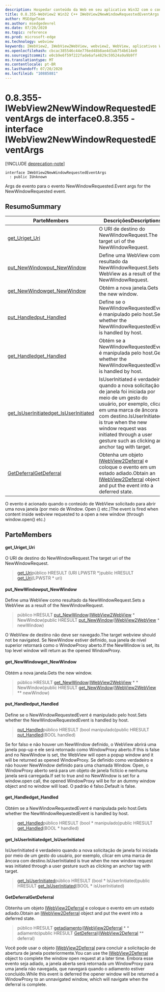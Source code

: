 ```yaml
---
description: Hospedar conteúdo da Web em seu aplicativo Win32 com o controle WebView2 do Microsoft Edge
title: 0.8.355-WebView2 Win32 C++ IWebView2NewWindowRequestedEventArgs
author: MSEdgeTeam
ms.author: msedgedevrel
ms.date: 07/20/2020
ms.topic: reference
ms.prod: microsoft-edge
ms.technology: webview
keywords: IWebView2, IWebView2WebView, webview2, WebView, aplicativos Win32, Win32, Edge
ms.openlocfilehash: cbcac385546c44e776ed48b8ae4d3ab754b614e0
ms.sourcegitcommit: e0cb9e6f59f222fade6afa4829c59524a9a9b9ff
ms.translationtype: MT
ms.contentlocale: pt-BR
ms.lasthandoff: 07/20/2020
ms.locfileid: "10885881"
---
```

# <span data-ttu-id="f531a-104">0.8.355-IWebView2NewWindowRequestedEventArgs de interface</span><span class="sxs-lookup"><span data-stu-id="f531a-104">0.8.355 - interface IWebView2NewWindowRequestedEventArgs</span></span> 

[!INCLUDE [deprecation-note](../../includes/deprecation-note.md)]

```
interface IWebView2NewWindowRequestedEventArgs
  : public IUnknown
```

<span data-ttu-id="f531a-105">Args de evento para o evento NewWindowRequested.</span><span class="sxs-lookup"><span data-stu-id="f531a-105">Event args for the NewWindowRequested event.</span></span>

## <span data-ttu-id="f531a-106">Resumo</span><span class="sxs-lookup"><span data-stu-id="f531a-106">Summary</span></span>

 <span data-ttu-id="f531a-107">Parte</span><span class="sxs-lookup"><span data-stu-id="f531a-107">Members</span></span>                        | <span data-ttu-id="f531a-108">Descrições</span><span class="sxs-lookup"><span data-stu-id="f531a-108">Descriptions</span></span>
--------------------------------|---------------------------------------------
[<span data-ttu-id="f531a-109">get_Uri</span><span class="sxs-lookup"><span data-stu-id="f531a-109">get_Uri</span></span>](#get_uri) | <span data-ttu-id="f531a-110">O URI de destino do NewWindowRequest.</span><span class="sxs-lookup"><span data-stu-id="f531a-110">The target uri of the NewWindowRequest.</span></span>
[<span data-ttu-id="f531a-111">put_NewWindow</span><span class="sxs-lookup"><span data-stu-id="f531a-111">put_NewWindow</span></span>](#put_newwindow) | <span data-ttu-id="f531a-112">Define uma WebView como resultado da NewWindowRequest.</span><span class="sxs-lookup"><span data-stu-id="f531a-112">Sets a WebView as a result of the NewWindowRequest.</span></span>
[<span data-ttu-id="f531a-113">get_NewWindow</span><span class="sxs-lookup"><span data-stu-id="f531a-113">get_NewWindow</span></span>](#get_newwindow) | <span data-ttu-id="f531a-114">Obtém a nova janela.</span><span class="sxs-lookup"><span data-stu-id="f531a-114">Gets the new window.</span></span>
[<span data-ttu-id="f531a-115">put_Handled</span><span class="sxs-lookup"><span data-stu-id="f531a-115">put_Handled</span></span>](#put_handled) | <span data-ttu-id="f531a-116">Define se o NewWindowRequestedEvent é manipulado pelo host.</span><span class="sxs-lookup"><span data-stu-id="f531a-116">Sets whether the NewWindowRequestedEvent is handled by host.</span></span>
[<span data-ttu-id="f531a-117">get_Handled</span><span class="sxs-lookup"><span data-stu-id="f531a-117">get_Handled</span></span>](#get_handled) | <span data-ttu-id="f531a-118">Obtém se a NewWindowRequestedEvent é manipulada pelo host.</span><span class="sxs-lookup"><span data-stu-id="f531a-118">Gets whether the NewWindowRequestedEvent is handled by host.</span></span>
[<span data-ttu-id="f531a-119">get_IsUserInitiated</span><span class="sxs-lookup"><span data-stu-id="f531a-119">get_IsUserInitiated</span></span>](#get_isuserinitiated) | <span data-ttu-id="f531a-120">IsUserInitiated é verdadeiro quando a nova solicitação de janela foi iniciada por meio de um gesto do usuário, por exemplo, clicar em uma marca de âncora com destino.</span><span class="sxs-lookup"><span data-stu-id="f531a-120">IsUserInitiated is true when the new window request was initiated through a user gesture such as clicking an anchor tag with target.</span></span>
[<span data-ttu-id="f531a-121">GetDeferral</span><span class="sxs-lookup"><span data-stu-id="f531a-121">GetDeferral</span></span>](#getdeferral) | <span data-ttu-id="f531a-122">Obtenha um objeto [IWebView2Deferral](IWebView2Deferral.md) e coloque o evento em um estado adiado.</span><span class="sxs-lookup"><span data-stu-id="f531a-122">Obtain an [IWebView2Deferral](IWebView2Deferral.md) object and put the event into a deferred state.</span></span>

<span data-ttu-id="f531a-123">O evento é acionado quando o conteúdo de WebView solicitado para abrir uma nova janela (por meio de Window. Open () etc.)</span><span class="sxs-lookup"><span data-stu-id="f531a-123">The event is fired when content inside webview requested to a open a new window (through window.open() etc.)</span></span>

## <span data-ttu-id="f531a-124">Parte</span><span class="sxs-lookup"><span data-stu-id="f531a-124">Members</span></span>

#### <span data-ttu-id="f531a-125">get_Uri</span><span class="sxs-lookup"><span data-stu-id="f531a-125">get_Uri</span></span> 

<span data-ttu-id="f531a-126">O URI de destino do NewWindowRequest.</span><span class="sxs-lookup"><span data-stu-id="f531a-126">The target uri of the NewWindowRequest.</span></span>

> <span data-ttu-id="f531a-127">[get_Uri](#get_uri)público HRESULT (URI LPWSTR \*)</span><span class="sxs-lookup"><span data-stu-id="f531a-127">public HRESULT [get_Uri](#get_uri)(LPWSTR \* uri)</span></span>

#### <span data-ttu-id="f531a-128">put_NewWindow</span><span class="sxs-lookup"><span data-stu-id="f531a-128">put_NewWindow</span></span> 

<span data-ttu-id="f531a-129">Define uma WebView como resultado da NewWindowRequest.</span><span class="sxs-lookup"><span data-stu-id="f531a-129">Sets a WebView as a result of the NewWindowRequest.</span></span>

> <span data-ttu-id="f531a-130">público HRESULT [put_NewWindow](#put_newwindow)([IWebView2WebView](IWebView2WebView.md) \* NewWindow)</span><span class="sxs-lookup"><span data-stu-id="f531a-130">public HRESULT [put_NewWindow](#put_newwindow)([IWebView2WebView](IWebView2WebView.md) \* newWindow)</span></span>

<span data-ttu-id="f531a-131">O WebView de destino não deve ser navegado.</span><span class="sxs-lookup"><span data-stu-id="f531a-131">The target webview should not be navigated.</span></span> <span data-ttu-id="f531a-132">Se NewWindow estiver definido, sua janela de nível superior retornará como o WindowProxy aberto.</span><span class="sxs-lookup"><span data-stu-id="f531a-132">If the NewWindow is set, its top level window will return as the opened WindowProxy.</span></span>

#### <span data-ttu-id="f531a-133">get_NewWindow</span><span class="sxs-lookup"><span data-stu-id="f531a-133">get_NewWindow</span></span> 

<span data-ttu-id="f531a-134">Obtém a nova janela.</span><span class="sxs-lookup"><span data-stu-id="f531a-134">Gets the new window.</span></span>

> <span data-ttu-id="f531a-135">público HRESULT [get_NewWindow](#get_newwindow)([IWebView2WebView](IWebView2WebView.md) \* \* NewWindow)</span><span class="sxs-lookup"><span data-stu-id="f531a-135">public HRESULT [get_NewWindow](#get_newwindow)([IWebView2WebView](IWebView2WebView.md) \*\* newWindow)</span></span>

#### <span data-ttu-id="f531a-136">put_Handled</span><span class="sxs-lookup"><span data-stu-id="f531a-136">put_Handled</span></span> 

<span data-ttu-id="f531a-137">Define se o NewWindowRequestedEvent é manipulado pelo host.</span><span class="sxs-lookup"><span data-stu-id="f531a-137">Sets whether the NewWindowRequestedEvent is handled by host.</span></span>

> <span data-ttu-id="f531a-138">[put_Handled](#put_handled)público HRESULT (bool manipulado)</span><span class="sxs-lookup"><span data-stu-id="f531a-138">public HRESULT [put_Handled](#put_handled)(BOOL handled)</span></span>

<span data-ttu-id="f531a-139">Se for falso e não houver um NewWindow definido, o WebView abrirá uma janela pop-up e ele será retornado como WindowProxy aberto.</span><span class="sxs-lookup"><span data-stu-id="f531a-139">If this is false and no NewWindow is set, the WebView will open a popup window and it will be returned as opened WindowProxy.</span></span> <span data-ttu-id="f531a-140">Se definido como verdadeiro e não houver NewWindow definido para uma chamada Window. Open, o WindowProxy aberto será para um objeto de janela fictício e nenhuma janela será carregada.</span><span class="sxs-lookup"><span data-stu-id="f531a-140">If set to true and no NewWindow is set for a window.open call, the opened WindowProxy will be for an dummy window object and no window will load.</span></span> <span data-ttu-id="f531a-141">O padrão é falso.</span><span class="sxs-lookup"><span data-stu-id="f531a-141">Default is false.</span></span>

#### <span data-ttu-id="f531a-142">get_Handled</span><span class="sxs-lookup"><span data-stu-id="f531a-142">get_Handled</span></span> 

<span data-ttu-id="f531a-143">Obtém se a NewWindowRequestedEvent é manipulada pelo host.</span><span class="sxs-lookup"><span data-stu-id="f531a-143">Gets whether the NewWindowRequestedEvent is handled by host.</span></span>

> <span data-ttu-id="f531a-144">[get_Handled](#get_handled)público HRESULT (bool \* manipulado)</span><span class="sxs-lookup"><span data-stu-id="f531a-144">public HRESULT [get_Handled](#get_handled)(BOOL \* handled)</span></span>

#### <span data-ttu-id="f531a-145">get_IsUserInitiated</span><span class="sxs-lookup"><span data-stu-id="f531a-145">get_IsUserInitiated</span></span> 

<span data-ttu-id="f531a-146">IsUserInitiated é verdadeiro quando a nova solicitação de janela foi iniciada por meio de um gesto do usuário, por exemplo, clicar em uma marca de âncora com destino.</span><span class="sxs-lookup"><span data-stu-id="f531a-146">IsUserInitiated is true when the new window request was initiated through a user gesture such as clicking an anchor tag with target.</span></span>

> <span data-ttu-id="f531a-147">[get_IsUserInitiated](#get_isuserinitiated)público HRESULT (bool \* IsUserInitiated)</span><span class="sxs-lookup"><span data-stu-id="f531a-147">public HRESULT [get_IsUserInitiated](#get_isuserinitiated)(BOOL \* isUserInitiated)</span></span>

#### <span data-ttu-id="f531a-148">GetDeferral</span><span class="sxs-lookup"><span data-stu-id="f531a-148">GetDeferral</span></span> 

<span data-ttu-id="f531a-149">Obtenha um objeto [IWebView2Deferral](IWebView2Deferral.md) e coloque o evento em um estado adiado.</span><span class="sxs-lookup"><span data-stu-id="f531a-149">Obtain an [IWebView2Deferral](IWebView2Deferral.md) object and put the event into a deferred state.</span></span>

> <span data-ttu-id="f531a-150">público HRESULT [getadiamento](#getdeferral)([IWebView2Deferral](IWebView2Deferral.md) \* \* adiamento)</span><span class="sxs-lookup"><span data-stu-id="f531a-150">public HRESULT [GetDeferral](#getdeferral)([IWebView2Deferral](IWebView2Deferral.md) \*\* deferral)</span></span>

<span data-ttu-id="f531a-151">Você pode usar o objeto [IWebView2Deferral](IWebView2Deferral.md) para concluir a solicitação de abertura de janela posteriormente.</span><span class="sxs-lookup"><span data-stu-id="f531a-151">You can use the [IWebView2Deferral](IWebView2Deferral.md) object to complete the window open request at a later time.</span></span> <span data-ttu-id="f531a-152">Embora esse evento seja adiado, a janela aberta será retornada um WindowProxy para uma janela não navegada, que navegará quando o adiamento estiver concluído.</span><span class="sxs-lookup"><span data-stu-id="f531a-152">While this event is deferred the opener window will be returned a WindowProxy to an unnavigated window, which will navigate when the deferral is complete.</span></span>

